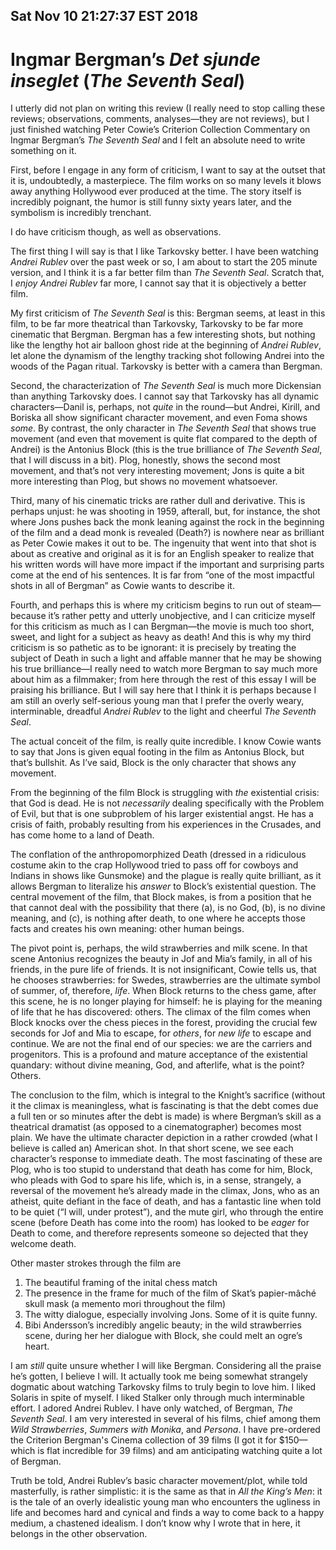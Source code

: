 Sat Nov 10 21:27:37 EST 2018
----------------------------
Ingmar Bergman’s _Det sjunde inseglet_ (_The Seventh Seal_)
=========================================================

I utterly did not plan on writing this review (I really need to stop calling
these reviews; observations, comments, analyses—they are not reviews), but I
just finished watching Peter Cowie’s Criterion Collection Commentary on Ingmar
Bergman’s _The Seventh Seal_ and I felt an absolute need to write something on
it.

First, before I engage in any form of criticism, I want to say at the outset
that it is, undoubtedly, a masterpiece. The film works on so many levels it
blows away anything Hollywood ever produced at the time. The story itself is
incredibly poignant, the humor is still funny sixty years later, and the
symbolism is incredibly trenchant.

I do have criticism though, as well as observations.

The first thing I will say is that I like Tarkovsky better. I have been watching
_Andrei Rublev_ over the past week or so, I am about to start the 205 minute
version, and I think it is a far better film than _The Seventh Seal_. Scratch
that, I _enjoy_ _Andrei Rublev_ far more, I cannot say that it is objectively a
better film.

My first criticism of _The Seventh Seal_ is this: Bergman seems, at least in
this film, to be far more theatrical than Tarkovsky, Tarkovsky to be far more
cinematic that Bergman. Bergman has a few interesting shots, but nothing like
the lengthy hot air balloon ghost ride at the beginning of _Andrei Rublev_, let
alone the dynamism of the lengthy tracking shot following Andrei into the woods
of the Pagan ritual. Tarkovsky is better with a camera than Bergman.

Second, the characterization of _The Seventh Seal_ is much more Dickensian than
anything Tarkovsky does. I cannot say that Tarkovsky has all dynamic
characters—Danil is, perhaps, not _quite_ in the round—but Andrei, Kirill, and
Boriska all show significant character movement, and even Foma shows _some_. By
contrast, the only character in _The Seventh Seal_ that shows true movement (and
even that movement is quite flat compared to the depth of Andrei) is the
Antonius Block (this is the true brilliance of _The Seventh Seal_, that I will
discuss in a bit). Plog, honestly, shows the second most movement, and that’s
not very interesting movement; Jons is quite a bit more interesting than Plog,
but shows no movement whatsoever.

Third, many of his cinematic tricks are rather dull and derivative. This is
perhaps unjust: he was shooting in 1959, afterall, but, for instance, the shot
where Jons pushes back the monk leaning against the rock in the beginning of the
film and a dead monk is revealed (Death?) is nowhere near as brilliant as Peter
Cowie makes it out to be. The ingenuity that went into that shot is about as
creative and original as it is for an English speaker to realize that his
written words will have more impact if the important and surprising parts come
at the end of his sentences. It is far from “one of the most impactful shots in
all of Bergman” as Cowie wants to describe it.

Fourth, and perhaps this is where my criticism begins to run out of steam—because
it’s rather petty and utterly unobjective, and I can criticize myself
for this criticism as much as I can Bergman—the movie is much too short, sweet,
and light for a subject as heavy as death! And this is why my third criticism is
so pathetic as to be ignorant: it is precisely by treating the subject of Death
in such a light and affable manner that he may be showing his true brilliance—I
really need to watch more Bergman to say much more about him as a filmmaker;
from here through the rest of this essay I will be praising his brilliance. But
I will say here that I think it is perhaps because I am still an overly
self-serious young man that I prefer the overly weary, interminable, dreadful
_Andrei Rublev_ to the light and cheerful _The Seventh Seal_.

The actual conceit of the film, is really quite incredible. I know Cowie wants
to say that Jons is given equal footing in the film as Antonius Block, but
that’s bullshit. As I’ve said, Block is the only character that shows any
movement.

From the beginning of the film Block is struggling with _the_ existential
crisis: that God is dead. He is not _necessarily_ dealing specifically with the
Problem of Evil, but that is one subproblem of his larger existential angst. He
has a crisis of faith, probably resulting from his experiences in the Crusades,
and has come home to a land of Death.

The conflation of the anthropomorphized Death (dressed in a ridiculous costume
akin to the crap Hollywood tried to pass off for cowboys and Indians in shows
like Gunsmoke) and the plague is really quite brilliant, as it allows Bergman to
literalize his _answer_ to Block’s existential question. The central movement of
the film, that Block makes, is from a position that he  that cannot deal with
the possibility that there (a), is no God, (b), is no divine meaning, and (c),
is nothing after death, to one where he accepts those facts and creates his own
meaning: other human beings. 

The pivot point is, perhaps, the wild strawberries and milk scene. In that scene
Antonius recognizes the beauty in Jof and Mia’s family, in all of his friends,
in the pure life of friends. It is not insignificant, Cowie tells us, that he
chooses strawberries: for Swedes, strawberries are the ultimate symbol of
summer, of, therefore, _life_. When Block returns to the chess game, after this
scene, he is no longer playing for himself: he is playing for the meaning of
life that he has discovered: others. The climax of the film comes when Block
knocks over the chess pieces in the forest, providing the crucial few seconds
for Jof and Mia to escape, for _others_, for _new life_ to escape and continue.
We are not the final end of our species: we are the carriers and progenitors.
This is a profound and mature acceptance of the existential quandary: without
divine meaning, God, and afterlife, what is the point? Others.

The conclusion to the film, which is integral to the Knight’s sacrifice (without
it the climax is meaningless, what is fascinating is that the debt comes due a
full ten or so minutes after the debt is made) is where Bergman’s skill as a
theatrical dramatist (as opposed to a cinematographer) becomes most plain. We
have the ultimate character depiction in a rather crowded (what I believe is
called an) American shot. In that short scene, we see each character’s response
to immediate death. The most fascinating of these are Plog, who is too stupid to
understand that death has come for him, Block, who pleads with God to spare his
life, which is, in a sense, strangely, a reversal of the movement he’s already
made in the climax, Jons, who as an atheist, quite defiant in the face of death,
and has a fantastic line when told to be quiet (“I will, under protest”), and
the mute girl, who through the entire scene (before Death has come into the
room) has looked to be _eager_ for Death to come, and therefore represents
someone so dejected that they welcome death.

Other master strokes through the film are 

1. The beautiful framing of the inital chess match
2. The presence in the frame for much of the film of Skat’s papier-mâché skull
   mask (a memento mori throughout the film)
3. The witty dialogue, especially involving Jons. Some of it is quite funny.
4. Bibi Andersson’s incredibly angelic beauty; in the wild strawberries scene,
   during her her dialogue with Block, she could melt an ogre’s heart.

I am _still_ quite unsure whether I will like Bergman. Considering all the
praise he’s gotten, I believe I will. It actually took me being somewhat
strangely dogmatic about watching Tarkovsky films to truly begin to love him. I
liked Solaris in spite of myself. I liked Stalker only through much interminable
effort. I adored Andrei Rublev. I have only watched, of Bergman, _The Seventh
Seal_. I am very interested in several of his films, chief among them _Wild
Strawberries_, _Summers with Monika_, and _Persona_. I have pre-ordered the
Criterion Bergman's Cinema collection of 39 films (I got it for $150—which is
flat incredible for 39 films) and am anticipating watching quite a lot of
Bergman.

Truth be told, Andrei Rublev’s basic character movement/plot, while told
masterfully, is rather simplistic: it is the same as that in _All the King’s
Men_: it is the tale of an overly idealistic young man who encounters the
ugliness in life and becomes hard and cynical and finds a way to come back to a
happy medium, a chastened idealism. I don’t know why I wrote that in here, it
belongs in the other observation.
